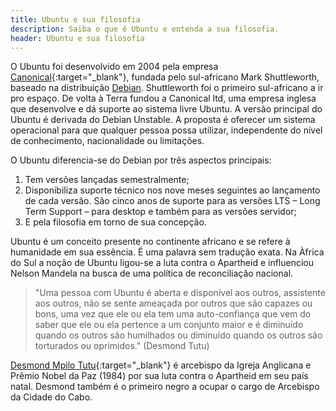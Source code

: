 ```yaml
---
title: Ubuntu e sua filosofia
description: Saiba o que é Ubuntu e entenda a sua filosofia.
header: Ubuntu e sua filosofia
---
```


O Ubuntu foi desenvolvido em 2004 pela empresa [Canonical](http://www.canonical.com/){:target="_blank"}, fundada pelo sul-africano Mark Shuttleworth, baseado na distribuição [Debian](https://www.debian.org/index.pt.html). Shuttleworth foi o primeiro sul-africano a ir pro espaço. De volta à Terra fundou a Canonical ltd, uma empresa inglesa que desenvolve e dá suporte ao sistema livre Ubuntu. A versão principal do Ubuntu é derivada do Debian Unstable. A proposta é oferecer um sistema operacional para que qualquer pessoa possa utilizar, independente do nível de conhecimento, nacionalidade ou limitações. 


O Ubuntu diferencia-se do Debian por três aspectos principais:   

1. Tem versões lançadas semestralmente;  
2. Disponibiliza suporte técnico nos nove meses seguintes ao lançamento de cada versão. São cinco anos de suporte para as versões LTS – Long Term Support – para desktop e também para as versões servidor;  
3. E pela filosofia em torno de sua concepção.  

Ubuntu é um conceito presente no continente africano e se refere à humanidade em sua essência. É uma palavra sem tradução exata. Na Àfrica do Sul a noção de Ubuntu ligou-se a luta contra o Apartheid e influenciou Nelson Mandela na busca de uma política de reconciliação nacional.

> "Uma pessoa com Ubuntu é aberta e disponível aos outros, assistente aos outros, não se sente ameaçada por outros que são capazes ou bons, uma vez que ele ou ela tem uma auto-confiança que vem do saber que ele ou ela pertence a um conjunto maior e é diminuído quando os outros são humilhados ou diminuído quando os outros são torturados ou oprimidos." (Desmond Tutu)

[Desmond Mpilo Tutu](http://www.tutu.org.za/){:target="_blank"} é arcebispo da Igreja Anglicana e Prêmio Nobel da Paz (1984) por sua luta contra o Apartheid em seu país natal. Desmond também é o primeiro negro a ocupar o cargo de Arcebispo da Cidade do Cabo.
